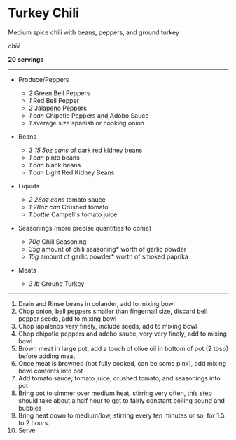 # Turkey Chili

Medium spice chili with beans, peppers, and ground turkey

*chili*

**20 servings**

---

- Produce/Peppers
    - *2* Green Bell Peppers
    - *1* Red Bell Pepper
    - *2* Jalapeno Peppers
    - *1 can* Chipotle Peppers and Adobo Sauce
    - *1* average size spanish or cooking onion
- Beans
    - *3 15.5oz cans* of dark red kidney beans
    - *1 can* pinto beans
    - *1 can* black beans
    - *1 can* Light Red Kidney Beans
- Liquids
    - *2 28oz cans* tomato sauce
    - *1 28oz can* Crushed tomato
    - *1 bottle* Campell's tomato juice

- Seasonings (more precise quantities to come)
    - *70g* Chili Seasoning
    - *35g* amount of chili seasoning* worth of garlic powder
    - *15g* amount of garlic powder* worth of smoked paprika
- Meats
    - *3 lb* Ground Turkey

---

1. Drain and Rinse beans in colander, add to mixing bowl
2. Chop onion, bell peppers smaller than fingernail size, discard bell pepper seeds, add to mixing bowl
3. Chop japalenos very finely, include seeds, add to mixing bowl
4. Chop chipotle peppers and adobo sauce, very very finely, add to mixing bowl
5. Brown meat in large pot, add a touch of olive oil in bottom of pot (2 tbsp) before adding meat
6. Once meat is browned (not fully cooked, can be some pink), add mixing bowl contents into pot
7. Add tomato sauce, tomato juice, crushed tomato, and seasonings into pot
8. Bring pot to simmer over medium heat, stirring very often, this step should take about a half hour to get to fairly constant boiling sound and bubbles
9. Bring heat down to medium/low, stirring every ten minutes or so, for 1.5 to 2 hours.
10. Serve